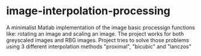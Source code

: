 # image-interpolation-processing
A minimalist Matlab implementation of the image basic processign functions like: rotating an image and scaling an image. The project works for both greyscaled images and RBG images. Project tries to solve those problems using 3 different interpolation methods "proximal", "bicubic" and "lanczos"
